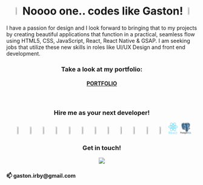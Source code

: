 <body background-color=powderblue>

<h1 align=center>
  <img src = "https://user-images.githubusercontent.com/91291366/159553740-e8bc37dd-8281-4208-b27b-57a575f0f41e.png" width = 4% height = 4%>
    Noooo one.. codes like Gaston!
  <img src = "https://user-images.githubusercontent.com/91291366/159553740-e8bc37dd-8281-4208-b27b-57a575f0f41e.png" width = 3% height = 3%> 
</h1>
  

<p>
I have a passion for design and I look forward to bringing that to my projects by creating beautiful applications that function in a practical, seamless flow using HTML5, CSS, JavaScript, React, React Native & GSAP. I am seeking jobs that utilize these new skills in roles like UI/UX Design and front end development. 

  <br>
  
<h3 align=center>Take a look at my portfolio:</h3>
  <a href="https://gastonirby.com" align=center>
    <h4 align=center>PORTFOLIO</h4>
  </a>
  <br> 
  <h3 align=center>Hire me as your next developer!</h3>
</p>
 
<section align=center> 

  <img src = "https://www.vectorlogo.zone/logos/axios/axios-icon.svg" width=6% height=6%>
  <img src = "https://www.vectorlogo.zone/logos/w3_html5/w3_html5-icon.svg" width=6% height=6%>
  <img src = "https://www.vectorlogo.zone/logos/w3_css/w3_css-icon.svg" width=6% height=6%>
  <img src = "https://www.vectorlogo.zone/logos/npmjs/npmjs-icon.svg" width=6% height=6%>
  <img src = "https://www.vectorlogo.zone/logos/jestjsio/jestjsio-icon.svg" width=6% height=6%>
  <img src = "https://www.vectorlogo.zone/logos/git-scm/git-scm-icon.svg" width=6% height=6%>
  <img src = "https://www.vectorlogo.zone/logos/sqlite/sqlite-icon.svg" width=6% height=6%>
  <img src = "https://www.vectorlogo.zone/logos/heroku/heroku-icon.svg" width=6% height=6%>
  <img src = "https://www.vectorlogo.zone/logos/github/github-icon.svg" width=6% height=6%>
  <img src = "https://www.vectorlogo.zone/logos/nodemonio/nodemonio-icon.svg" width=6% height=6%>
  <img src = "https://www.vectorlogo.zone/logos/nodejs/nodejs-icon.svg" width=6% height=6%>
  <img src = "https://upload.vectorlogo.zone/logos/javascript/images/239ec8a4-163e-4792-83b6-3f6d96911757.svg" width=6% height=6%>
  <img src = "https://raw.githubusercontent.com/devicons/devicon/master/icons/react/react-original-wordmark.svg" width=6% height=6%>
  <img src = "https://raw.githubusercontent.com/devicons/devicon/master/icons/postgresql/postgresql-original-wordmark.svg" width=6% height=6%>
  
</section>


<section align=center>
  <h3>Get in touch!</h3>
  <a href="https://www.linkedin.com/in/gastonirby/">
    <img src = "https://www.vectorlogo.zone/logos/linkedin/linkedin-icon.svg">
  </a>
</section>
<h4 align left>📫 gaston.irby@gmail.com</h4>
 
</body>
